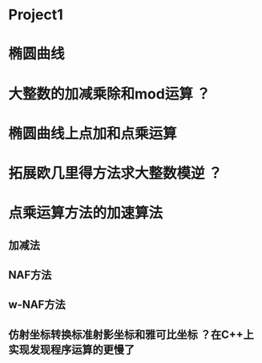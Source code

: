 # Project1
# 椭圆曲线
# 大整数的加减乘除和mod运算  ？
# 椭圆曲线上点加和点乘运算
# 拓展欧几里得方法求大整数模逆  ？
# 点乘运算方法的加速算法
## 加减法
## NAF方法
## w-NAF方法
## 仿射坐标转换标准射影坐标和雅可比坐标 ？在C++上实现发现程序运算的更慢了
